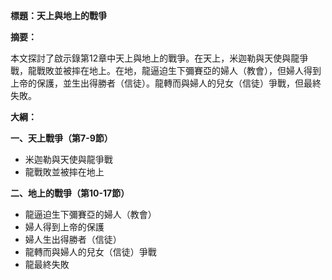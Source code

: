 **標題：天上與地上的戰爭**

**摘要：**

本文探討了啟示錄第12章中天上與地上的戰爭。在天上，米迦勒與天使與龍爭戰，龍戰敗並被摔在地上。在地，龍逼迫生下彌賽亞的婦人（教會），但婦人得到上帝的保護，並生出得勝者（信徒）。龍轉而與婦人的兒女（信徒）爭戰，但最終失敗。

**大綱：**

**一、天上戰爭（第7-9節）**
* 米迦勒與天使與龍爭戰
* 龍戰敗並被摔在地上

**二、地上的戰爭（第10-17節）**
* 龍逼迫生下彌賽亞的婦人（教會）
* 婦人得到上帝的保護
* 婦人生出得勝者（信徒）
* 龍轉而與婦人的兒女（信徒）爭戰
* 龍最終失敗